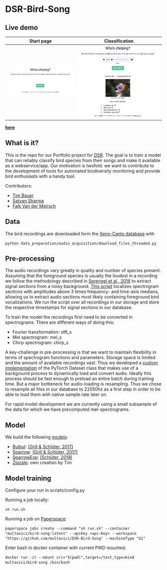 # DSR-Bird-Song

## Live demo

Start page             |  Classification
:-------------------------:|:-------------------------:
[![screenshot](https://github.com/multavici/DSR-Bird-Song/blob/master/app/static/images/app_screenshot.png?raw=true)](https://chirps.eu)  |  [![screenshot](https://github.com/multavici/DSR-Bird-Song/blob/master/app/static/images/screenshot_app_classified.png?raw=true)](https://chirps.eu)


 
**[here](https://chirps.eu)**

## What is it?

This is the repo for our Portfolio project for [DSR](https://datascienceretreat.com/). The goal is to train a model that can reliably classify bird species from their songs and make it available as a webservice/app. 
Our motivation is twofold: we want to contribute to the development of tools for automated biodiversity monitoring and provide bird enthusiasts with a handy tool.

Contributors: 
* [Tim Bauer](https://github.com/bimtauer)
* [Satyan Sharma](https://github.com/stynshrm)
* [Falk Van der Meirsch](https://github.com/multavici)

## Data

The bird recordings are downloaded form the [Xeno-Canto database](https://www.xeno-canto.org/) with 
```
python data_preparation/audio_acquisition/download_files_threaded.py
```

## Pre-processing

The audio recordings vary greatly in quality and number of species present. Assuming that the foreground species is usually the loudest in a recording we follow the methodology described in [Sprengel et al., 2016](http://ceur-ws.org/Vol-1609/16090547.pdf) to extract signal sections from a noisy background. [This script](birdsong/data_preparation/audio_conversion/signal_extraction.py)  localizes spectrogram sections with amplitudes above 3 times frequency- and time-axis medians, allowing us to extract audio sections most likely containing foreground bird vocalizations. We run the script over all recordings in our storage and store the respective timestamps for signal sections in our database.

To train the model the recordings first need to be converted in spectrograms. There are different ways of doing this:
* Fourier transformation: stft_s
* Mel spectrogram: mel_s
* Chirp spectrogram: chirp_s

A key-challenge in pre-processing is that we want to maintain flexibility in terms of spectrogram functions and parameters. Storage space is limited and the amount of available recordings vast. Thus we developed a [custom implementation](birdsong/datasets/dynamic_dataset.py) of the PyTorch Dataset class that makes use of a background process to dynamically load and convert audio. Ideally this process should be fast enough to preload an entire batch during training time. But a major bottleneck for audio-loading is resampling. Thus we chose to resample all files in our database to 22050hz as a first step in order to be able to load them with native sample rate later on.

For rapid model development we are currently using a small subsample of the data for which we have precomputed mel-spectrograms. 

## Model

We build the following [models](birdsong/models):
* [Bulbul](birdsong/models/bulbul.py): [(Grill & Schlüter, 2017)](https://www.eurasip.org/Proceedings/Eusipco/Eusipco2017/papers/1570347092.pdf)
* [Sparrow](birdsong/models/sparrow.py): [(Grill & Schlüter, 2017)](https://www.eurasip.org/Proceedings/Eusipco/Eusipco2017/papers/1570347092.pdf)
* [SparrowExp](birdsong/models/sparrow_exp_a.py): [(Schlüter, 2018)](http://www.ofai.at/~jan.schlueter/pubs/2018_birdclef.pdf)
* [Zipzalp](birdsong/models/zilpzalp.py): own creation by Tim 


## Model training
Configure your run in scripts/config.py


Running a job locally: 
```
sh run.sh
```
Running a job on [Paperspace](https://www.paperspace.com/): 
```
paperspace jobs create --command "sh run.sh" --container "multavici/bird-song:latest" --apiKey <api-Key> --workspace "https://github.com/multavici/DSR-Bird-Song" --machineType "G1"
```

Enter bash in docker container with current PWD mounted:
```
docker run -it --mount src="$(pwd)",target=/test,type=bind multavici/bird-song /bin/bash
```
